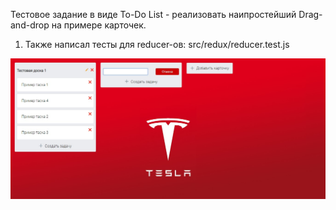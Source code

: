
Тестовое задание в виде To-Do List - реализовать наипростейший Drag-and-drop на примере карточек.

1. Также написал тесты для reducer-ов: src/redux/reducer.test.js

![Image alt](https://github.com/sashka0264/React/blob/master/toDo/Screenshot.jpg)